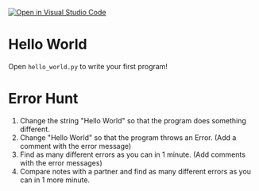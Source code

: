 [![Open in Visual Studio Code](https://classroom.github.com/assets/open-in-vscode-2e0aaae1b6195c2367325f4f02e2d04e9abb55f0b24a779b69b11b9e10269abc.svg)](https://classroom.github.com/online_ide?assignment_repo_id=20168219&assignment_repo_type=AssignmentRepo)
# Hello World

Open `hello_world.py` to write your first program!

# Error Hunt

1. Change the string "Hello World" so that the program does something different.
2. Change "Hello World" so that the program throws an Error. (Add a comment with the error message)
3. Find as many different errors as you can in 1 minute. (Add comments with the error messages)
4. Compare notes with a partner and find as many different errors as you can in 1 more minute.
